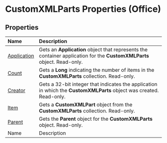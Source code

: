 
# CustomXMLParts Properties (Office)

## Properties



|**Name**|**Description**|
|:-----|:-----|
| [Application](716a8209-ac4f-1cd3-353c-03552ea53035.md)|Gets an  **Application** object that represents the container application for the **CustomXMLParts** object. Read-only.|
| [Count](e5c8962f-3f93-8d2c-c5cf-8b485c1b2664.md)|Gets a  **Long** indicating the number of items in the **CustomXMLParts** collection. Read-only.|
| [Creator](b230333f-1bf4-95d6-71d5-089ce884df98.md)|Gets a 32-bit integer that indicates the application in which the  **CustomXMLParts** object was created. Read-only.|
| [Item](801a4462-ccf9-8aa7-f894-4ed89ae09c62.md)|Gets a  **CustomXMLPart** object from the **CustomXMLParts** collection. Read-only.|
| [Parent](6d158523-0297-b823-687c-5b6f3985616b.md)|Gets the  **Parent** object for the **CustomXMLParts** object. Read-only.|
|Name|Description|
